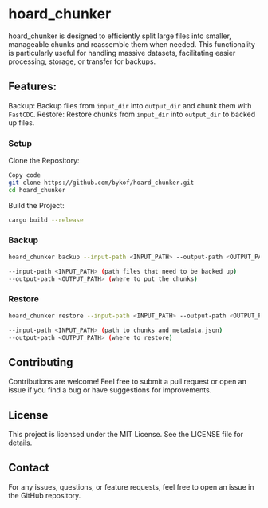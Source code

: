 # hoard_chunker

hoard_chunker is designed to efficiently split large files into smaller, manageable
chunks and reassemble them when needed. This functionality is particularly useful for handling massive datasets,
facilitating easier processing, storage, or transfer for backups.

## Features:

Backup: Backup files from `input_dir` into `output_dir` and chunk them with `FastCDC`.
Restore: Restore chunks from `input_dir` into `output_dir` to backed up files.

### Setup

Clone the Repository:

```sh
Copy code
git clone https://github.com/bykof/hoard_chunker.git
cd hoard_chunker
```

Build the Project:

```sh
cargo build --release
```

### Backup

```sh
hoard_chunker backup --input-path <INPUT_PATH> --output-path <OUTPUT_PATH>

--input-path <INPUT_PATH> (path files that need to be backed up)
--output-path <OUTPUT_PATH> (where to put the chunks)
``` 

### Restore

```sh
hoard_chunker restore --input-path <INPUT_PATH> --output-path <OUTPUT_PATH>

--input-path <INPUT_PATH> (path to chunks and metadata.json)
--output-path <OUTPUT_PATH> (where to restore)
```

## Contributing

Contributions are welcome! Feel free to submit a pull request or open an issue if you find a bug or have suggestions for
improvements.

## License

This project is licensed under the MIT License. See the LICENSE file for details.

## Contact

For any issues, questions, or feature requests, feel free to open an issue in the GitHub repository.

